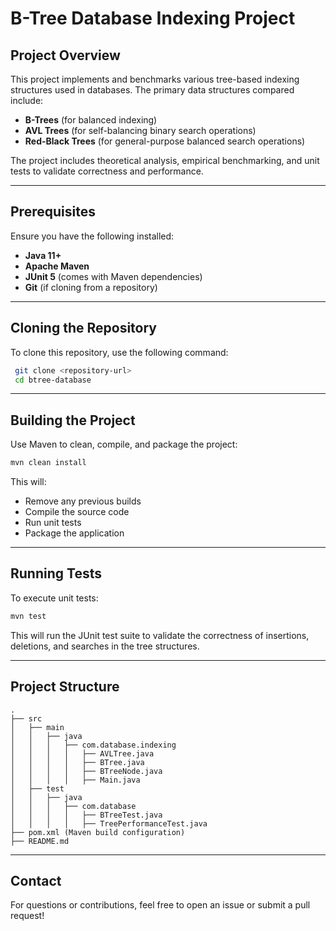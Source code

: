 # B-Tree Database Indexing Project

## Project Overview
This project implements and benchmarks various tree-based indexing structures used in databases. The primary data structures compared include:

- **B-Trees** (for balanced indexing)
- **AVL Trees** (for self-balancing binary search operations)
- **Red-Black Trees** (for general-purpose balanced search operations)

The project includes theoretical analysis, empirical benchmarking, and unit tests to validate correctness and performance.

---

## Prerequisites
Ensure you have the following installed:
- **Java 11+**
- **Apache Maven**
- **JUnit 5** (comes with Maven dependencies)
- **Git** (if cloning from a repository)

---

## Cloning the Repository
To clone this repository, use the following command:

```sh
 git clone <repository-url>
 cd btree-database
```

---

## Building the Project
Use Maven to clean, compile, and package the project:

```sh
mvn clean install
```

This will:
- Remove any previous builds
- Compile the source code
- Run unit tests
- Package the application

---

## Running Tests
To execute unit tests:

```sh
mvn test
```

This will run the JUnit test suite to validate the correctness of insertions, deletions, and searches in the tree structures.

---

## Project Structure
```
.
├── src
│   ├── main
│   │   ├── java
│   │   │   ├── com.database.indexing
│   │   │   │   ├── AVLTree.java
│   │   │   │   ├── BTree.java
│   │   │   │   ├── BTreeNode.java
│   │   │   │   ├── Main.java
│   ├── test
│   │   ├── java
│   │   │   ├── com.database
│   │   │   │   ├── BTreeTest.java
│   │   │   │   ├── TreePerformanceTest.java
├── pom.xml (Maven build configuration)
├── README.md
```

---

## Contact
For questions or contributions, feel free to open an issue or submit a pull request!
